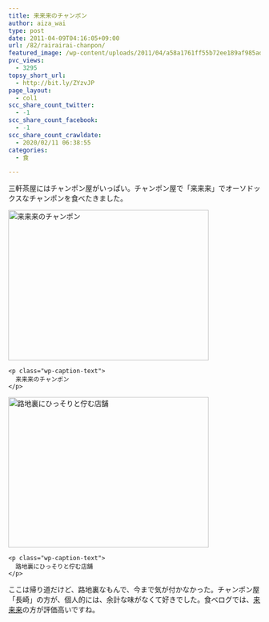 ```yaml
---
title: 来来来のチャンポン
author: aiza_wai
type: post
date: 2011-04-09T04:16:05+09:00
url: /82/rairairai-chanpon/
featured_image: /wp-content/uploads/2011/04/a58a1761ff55b72ee189af985ad4a5b6.png
pvc_views:
  - 3295
topsy_short_url:
  - http://bit.ly/ZYzvJP
page_layout:
  - col1
scc_share_count_twitter:
  - -1
scc_share_count_facebook:
  - -1
scc_share_count_crawldate:
  - 2020/02/11 06:38:55
categories:
  - 食

---
```

三軒茶屋にはチャンポン屋がいっぱい。チャンポン屋で「来来来」でオーソドックスなチャンポンを食べたきました。

<div class="photo al-c m10-t m10-b">
  <div style="width: 410px" class="wp-caption aligncenter">
    <img class="attachment-medium" title="image_8" src="https://mujiota.com/wp-content/uploads/2011/04/image_8-400x300.jpg" alt="来来来のチャンポン" width="400" height="300" />
    
    <p class="wp-caption-text">
      来来来のチャンポン
    </p>
  </div>
  
  <div style="width: 410px" class="wp-caption aligncenter">
    <img class="attachment-medium" title="image_9" src="https://mujiota.com/wp-content/uploads/2011/04/image_9-400x300.jpg" alt="路地裏にひっそりと佇む店舗" width="400" height="300" />
    
    <p class="wp-caption-text">
      路地裏にひっそりと佇む店舗
    </p>
  </div>
</div>

ここは帰り道だけど、路地裏なもんで、今まで気が付かなかった。チャンポン屋「長崎」の方が、個人的には、余計な味がなくて好きでした。食べログでは、<a href="http://tabelog.com/tokyo/A1317/A131706/13001390/" target="_blank">来来来</a>の方が評価高いですね。